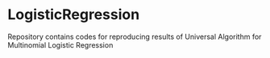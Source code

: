 # LogisticRegression
Repository contains codes for reproducing results of Universal Algorithm for Multinomial Logistic Regression
